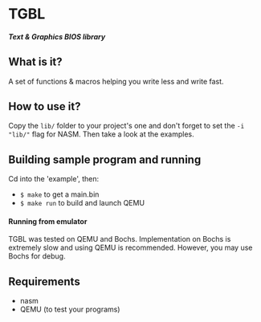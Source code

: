 # TGBL
##### Text & Graphics BIOS library

## What is it?
A set of functions & macros helping you write less and write fast.

## How to use it?
Copy the `lib/` folder to your project's one and don't forget to set the `-i "lib/"` flag for NASM. Then take a look at the examples.

## Building sample program and running
Cd into the 'example', then:
* `$ make` to get a main.bin
* `$ make run` to build and launch QEMU

#### Running from emulator
TGBL was tested on QEMU and Bochs. Implementation on Bochs is extremely slow and using QEMU is recommended. However, you may use Bochs for debug.

## Requirements
* nasm
* QEMU (to test your programs)
